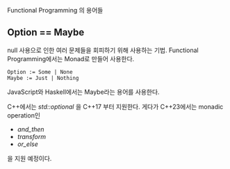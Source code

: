 Functional Programming 의 용어들



## Option == Maybe
null 사용으로 인한 여러 문제들을 회피하기 위해 사용하는 기법. Functional Programming에서는 Monad로 만들어 사용한다.

```
Option := Some | None
Maybe := Just | Nothing
```

JavaScript와 Haskell에서는 Maybe라는 용어를 사용한다.

C++에서는 _std::optional_ 을 C++17 부터 지원한다. 게다가 C++23에서는 monadic operation인
* _and_then_
* _transform_
* _or_else_

을 지원 예정이다. 

